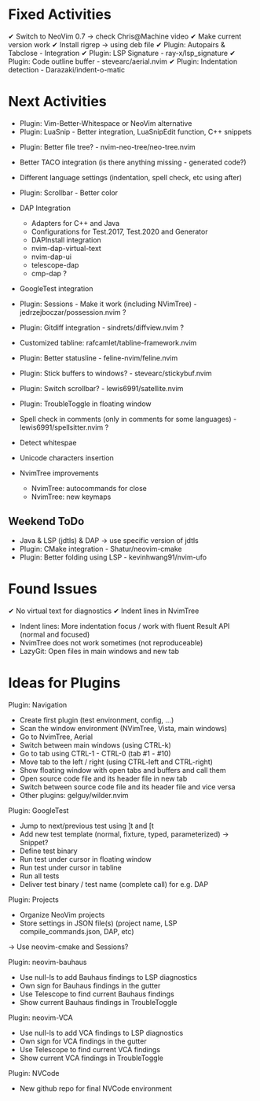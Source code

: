 
Fixed Activities
===============

 ✔ Switch to NeoVim 0.7 -> check Chris@Machine video
 ✔ Make current version work
 ✔ Install rigrep -> using deb file
 ✔ Plugin: Autopairs & Tabclose - Integration
 ✔ Plugin: LSP Signature - ray-x/lsp_signature
 ✔ Plugin: Code outline buffer - stevearc/aerial.nvim
 ✔ Plugin: Indentation detection - Darazaki/indent-o-matic


Next Activities
===============

 + Plugin: Vim-Better-Whitespace or NeoVim alternative
 + Plugin: LuaSnip - Better integration, LuaSnipEdit function, C++ snippets
 - Plugin: Better file tree? - nvim-neo-tree/neo-tree.nvim

 + Better TACO integration (is there anything missing - generated code?)
 + Different language settings (indentation, spell check, etc using after)
 + Plugin: Scrollbar - Better color

 + DAP Integration
   * Adapters for C++ and Java
   * Configurations for Test.2017, Test.2020 and Generator
   * DAPInstall integration
   * nvim-dap-virtual-text
   * nvim-dap-ui
   * telescope-dap
   * cmp-dap ?

 - GoogleTest integration
 - Plugin: Sessions - Make it work (including NVimTree) - jedrzejboczar/possession.nvim ?
 - Plugin: Gitdiff integration - sindrets/diffview.nvim ?
 - Customized tabline: rafcamlet/tabline-framework.nvim
 - Plugin: Better statusline - feline-nvim/feline.nvim
 - Plugin: Stick buffers to windows? - stevearc/stickybuf.nvim
 - Plugin: Switch scrollbar? - lewis6991/satellite.nvim
 - Plugin: TroubleToggle in floating window
 
 - Spell check in comments (only in comments for some languages) - lewis6991/spellsitter.nvim ?
 - Detect whitespae
 - Unicode characters insertion

 - NvimTree improvements
   * NvimTree: autocommands for close
   * NvimTree: new keymaps

Weekend ToDo
------------

 + Java & LSP (jdtls) & DAP -> use specific version of jdtls
 + Plugin: CMake integration - Shatur/neovim-cmake
 + Plugin: Better folding using LSP - kevinhwang91/nvim-ufo


Found Issues
============

 ✔ No virtual text for diagnostics
 ✔ Indent lines in NvimTree
 - Indent lines: More indentation focus / work with fluent Result API (normal and focused)
 - NvimTree does not work sometimes (not reproduceable)
 - LazyGit: Open files in main windows and new tab


Ideas for Plugins
=================

 Plugin: Navigation

 - Create first plugin (test environment, config, ...)
 - Scan the window environment (NVimTree, Vista, main windows)
 - Go to NvimTree, Aerial
 - Switch between main windows (using CTRL-k)
 - Go to tab using CTRL-1 - CTRL-0 (tab #1 - #10)
 - Move tab to the left / right (using CTRL-left and CTRL-right)
 - Show floating window with open tabs and buffers and call them
 - Open source code file and its header file in new tab
 - Switch between source code file and its header file and vice versa
 - Other plugins: gelguy/wilder.nvim

 Plugin: GoogleTest

 - Jump to next/previous test using ]t and [t
 - Add new test template (normal, fixture, typed, parameterized) -> Snippet?
 - Define test binary
 - Run test under cursor in floating window
 - Run test under cursor in tabline
 - Run all tests 
 - Deliver test binary / test name (complete call) for e.g. DAP

 Plugin: Projects

 - Organize NeoVim projects
 - Store settings in JSON file(s) (project name, LSP compile_commands.json, DAP, etc)

 -> Use neovim-cmake and Sessions?

 Plugin: neovim-bauhaus

  - Use null-ls to add Bauhaus findings to LSP diagnostics
  - Own sign for Bauhaus findings in the gutter
  - Use Telescope to find current Bauhaus findings
  - Show current Bauhaus findings in TroubleToggle

 Plugin: neovim-VCA

  - Use null-ls to add VCA findings to LSP diagnostics
  - Own sign for VCA findings in the gutter
  - Use Telescope to find current VCA findings
  - Show current VCA findings in TroubleToggle

 Plugin: NVCode

  - New github repo for final NVCode environment

